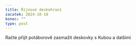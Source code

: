 ```yaml
---
title: Říjnové deskohraní
zacatek: 2024-10-18
konec: ""
type: post
---
```

R﻿ačte přijít potáborově zasmažit deskovky s Kubou a dalšími